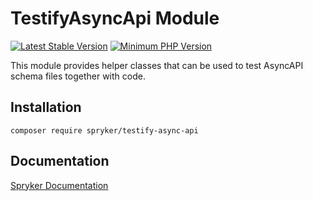 # TestifyAsyncApi Module
[![Latest Stable Version](https://poser.pugx.org/spryker/testify-async-api/v/stable.svg)](https://packagist.org/packages/spryker/testify-async-api)
[![Minimum PHP Version](https://img.shields.io/badge/php-%3E%3D%208.1-8892BF.svg)](https://php.net/)

This module provides helper classes that can be used to test AsyncAPI schema files together with code.

## Installation

```
composer require spryker/testify-async-api
```

## Documentation

[Spryker Documentation](https://docs.spryker.com)
